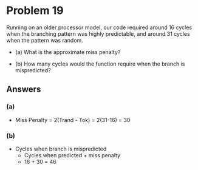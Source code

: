 # Problem 19

Running on an older processor model, our code required around 16 cycles when
the branching pattern was highly predictable, and around 31 cycles when the
pattern was random.

- (a)
  What is the approximate miss penalty?

- (b)
  How many cycles would the function require when the branch is mispredicted?

## Answers

### (a)

- Miss Penalty = 2(Trand - Tok) = 2(31-16) = 30

### (b)

- Cycles when branch is mispredicted
  - Cycles when predicted + miss penalty
  - 16 + 30 = 46
